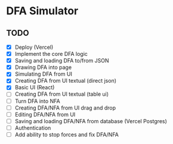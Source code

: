 # DFA Simulator

## TODO

- [x] Deploy (Vercel)
- [x] Implement the core DFA logic
- [x] Saving and loading DFA to/from JSON
- [x] Drawing DFA into page
- [x] Simulating DFA from UI
- [x] Creating DFA from UI textual (direct json)
- [x] Basic UI (React)
- [ ] Creating DFA from UI textual (table ui)
- [ ] Turn DFA into NFA
- [ ] Creating DFA/NFA from UI drag and drop
- [ ] Editing DFA/NFA from UI
- [ ] Saving and loading DFA/NFA from database (Vercel Postgres)
- [ ] Authentication
- [ ] Add ability to stop forces and fix DFA/NFA
